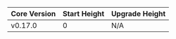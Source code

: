 | Core Version | Start Height | Upgrade Height |
| ------------ | ------------ | -------------- |
| v0.17.0      | 0            | N/A            |
